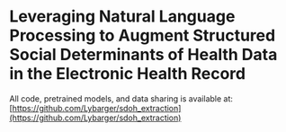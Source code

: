 # Leveraging Natural Language Processing to Augment Structured Social Determinants of Health Data in the Electronic Health Record

All code, pretrained models, and data sharing is available at: [https://github.com/Lybarger/sdoh_extraction](https://github.com/Lybarger/sdoh_extraction)
